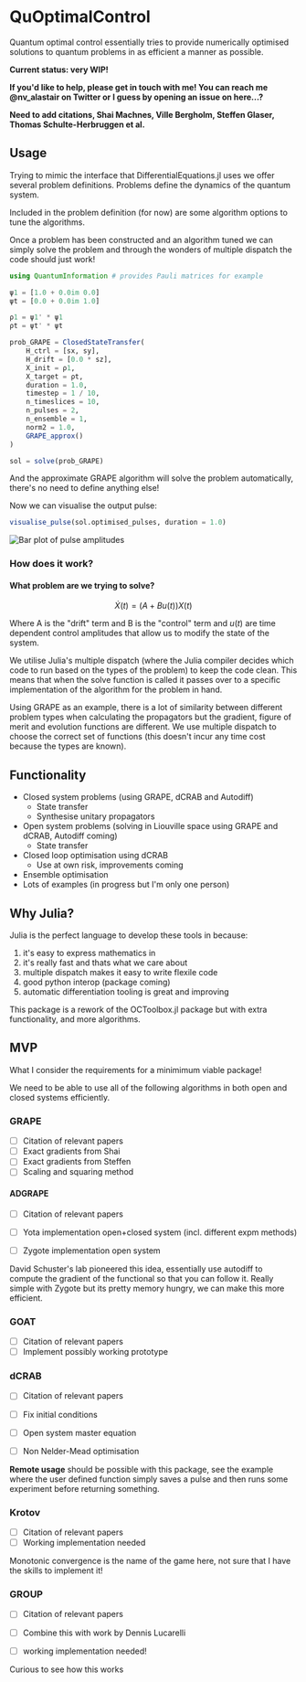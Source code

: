 # QuOptimalControl

Quantum optimal control essentially tries to provide numerically optimised solutions to quantum problems in as efficient a manner as possible. 

**Current status: very WIP!**

**If you'd like to help, please get in touch with me! You can reach me @nv_alastair on Twitter or I guess by opening an issue on here...?**

**Need to add citations, Shai Machnes, Ville Bergholm, Steffen Glaser, Thomas Schulte-Herbruggen et al.**

## Usage

Trying to mimic the interface that DifferentialEquations.jl uses we offer several problem definitions. Problems define the dynamics of the quantum system.

Included in the problem definition (for now) are some algorithm options to tune the algorithms. 

Once a problem has been constructed and an algorithm tuned we can simply solve the problem and through the wonders of multiple dispatch the code should just work!

```julia
using QuantumInformation # provides Pauli matrices for example

ψ1 = [1.0 + 0.0im 0.0]
ψt = [0.0 + 0.0im 1.0]

ρ1 = ψ1' * ψ1
ρt = ψt' * ψt

prob_GRAPE = ClosedStateTransfer(
    H_ctrl = [sx, sy],
    H_drift = [0.0 * sz],
    X_init = ρ1,
    X_target = ρt,
    duration = 1.0,
    timestep = 1 / 10,
    n_timeslices = 10,
    n_pulses = 2,
    n_ensemble = 1,
    norm2 = 1.0,
    GRAPE_approx()
)

sol = solve(prob_GRAPE)
```

And the approximate GRAPE algorithm will solve the problem automatically, there's no need to define anything else!

Now we can visualise the output pulse:

```julia
visualise_pulse(sol.optimised_pulses, duration = 1.0)
```

![Bar plot of pulse amplitudes](https://raw.githubusercontent.com/alastair-marshall/QuOptimalControl.jl/master/assets/pulsevis.png "Pulse output")



### How does it work?

#### What problem are we trying to solve?

$$
\dot{X}(t) = (A + B u(t)) X(t)
$$

Where A is the "drift" term and B is the "control" term and $u(t)$ are time dependent control amplitudes that allow us to modify the state of the system.


We utilise Julia's multiple dispatch (where the Julia compiler decides which code to run based on the types of the problem) to keep the code clean. This means that when the solve function is called it passes over to a specific implementation of the algorithm for the problem in hand.

Using GRAPE as an example, there is a lot of similarity between different problem types when calculating the propagators but the gradient, figure of merit and evolution functions are different. We use multiple dispatch to choose the correct set of functions (this doesn't incur any time cost because the types are known). 


## Functionality
* Closed system problems (using GRAPE, dCRAB and Autodiff)
    * State transfer
    * Synthesise unitary propagators
* Open system problems (solving in Liouville space using GRAPE and dCRAB, Autodiff coming)
    * State transfer 
* Closed loop optimisation using dCRAB
    * Use at own risk, improvements coming
* Ensemble optimisation
* Lots of examples (in progress but I'm only one person)

## Why Julia?

Julia is the perfect language to develop these tools in because:
1. it's easy to express mathematics in
2. it's really fast and thats what we care about
3. multiple dispatch makes it easy to write flexile code
4. good python interop (package coming)
5. automatic differentiation tooling is great and improving

This package is a rework of the OCToolbox.jl package but with extra functionality, and more algorithms.


## MVP

What I consider the requirements for a minimimum viable package!

We need to be able to use all of the following algorithms in both open and closed systems efficiently.

### GRAPE

- [ ] Citation of relevant papers
- [ ] Exact gradients from Shai
- [ ] Exact gradients from Steffen
- [ ] Scaling and squaring method

#### ADGRAPE

- [ ] Citation of relevant papers
- [ ] Yota implementation open+closed system (incl. different expm methods)
- [ ] Zygote implementation open system


David Schuster's lab pioneered this idea, essentially use autodiff to compute the gradient of the functional so that you can follow it. Really simple with Zygote but its pretty memory hungry, we can make this more efficient.

### GOAT

- [ ] Citation of relevant papers
- [ ] Implement possibly working prototype

### dCRAB

- [ ] Citation of relevant papers
- [ ] Fix initial conditions
- [ ] Open system master equation
- [ ] Non Nelder-Mead optimisation


**Remote usage** should be possible with this package, see the example where the user defined function simply saves a pulse and then runs some experiment before returning something.

### Krotov

- [ ] Citation of relevant papers
- [ ] Working implementation needed

Monotonic convergence is the name of the game here, not sure that I have the skills to implement it!

### GROUP

- [ ] Citation of relevant papers
- [ ] Combine this with work by Dennis Lucarelli
- [ ] working implementation needed!


Curious to see how this works
